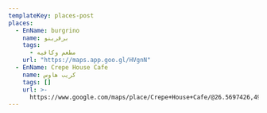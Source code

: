 ```yaml
---
templateKey: places-post
places:
  - EnName: burgrino
    name: برقرينو
    tags:
      - مطعم وكافيه
    url: "https://maps.app.goo.gl/HVgnN"
  - EnName: Crepe House Cafe
    name: كريب هاوس
    tags: []
    url: >-
      https://www.google.com/maps/place/Crepe+House+Cafe/@26.5697426,49.9943268,15z/data=!4m2!3m1!1s0x0:0x36972326a96c74e6?ved=2ahUKEwiDwv7J55HgAhXWBGMBHW6FBqEQ_BIwF3oECAYQCA
---
```

